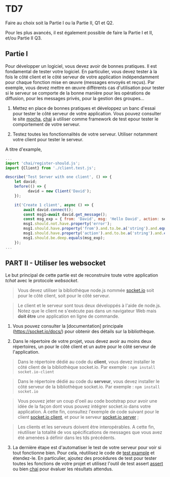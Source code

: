 # TD7

Faire au choix soit la Partie I ou la Partie II, Q1 et Q2. 

Pour les plus avancés, il est également possible de faire la Partie I et II, et/ou Partie II Q3. 

## Partie I

Pour développer un logiciel, vous devez avoir de bonnes pratiques. Il est fondamental de tester votre logiciel. En particulier, vous devez tester à la fois le côté client et le côté serveur de votre application indépendamment pour chaque fonction mise en œuvre (messages envoyés et reçus). Par exemple, vous devez mettre en œuvre différents cas d'utilisation pour tester si le serveur se comporte de la bonne manière pour les opérations de diffusion, pour les messages privés, pour la gestion des groupes...


1. Mettez en place de bonnes pratiques et développez un banc d'essai pour tester le côté serveur de votre application. Vous pouvez consulter le site [mocha](https://mochajs.org),
[chai](https://www.chaijs.com) à utiliser comme framework de test epour tester le comportement de votre serveur.

2. Testez toutes les fonctionnalités de votre serveur. Utiliser notamment votre client pour tester le serveur. 

A titre d'example,

```javascript
...
import 'chai/register-should.js';
import {Client} from './client.test.js';

describe('Test Server with one client', () => {
    let david;
    before(() => {
          david = new Client('David');
    });

    it('Create 1 client', async () => { 
        await david.connect();
        const msg1=await david.get_message();
        const msg_exp = { from: 'David', msg: 'Hello David', action: server.CONNECT};
        msg1.should.not.have.property('error');
        msg1.should.have.property('from').and.to.be.a('string').and.equals('David');
        msg1.should.have.property('action').and.to.be.a('string').and.equals(server.CONNECT);
        msg1.should.be.deep.equals(msg_exp);
    });
...
```

## PART II -  Utiliser les websocket
Le but principal de cette partie est de reconstruire toute votre application *tchat* avec le protocole *websocket*.

> Vous devez utiliser la bibliothèque node.js nommée
[socket.io](https://socket.io) soit pour le côté client, soit pour le côté serveur.

> Le client et le serveur sont tous deux développés à l'aide de node.js. Notez que le client ne s'exécute pas dans un navigateur Web mais **doit être** une application en ligne de commande.

1. Vous pouvez consulter la [documentation] principale (https://socket.io/docs/) pour obtenir des détails sur la bibliothèque.

1. Dans le répertoire de votre projet, vous devez avoir au moins deux répertoires, un pour le côté client et un autre pour le côté serveur de l'application.

> Dans le répertoire dédié au code du **client**, vous devez installer le côté client de la bibliothèque socket.io. Par exemple : ``npm install socket.io-client``

> Dans le répertoire dédié au code du **serveur**, vous devez installer le côté serveur de la bibliothèque socket.io. Par exemple : ``npm install socket.io``

> Vous pouvez jeter un coup d'oeil au code bootstrap pour avoir une idée de la façon dont vous pouvez intégrer socket.io dans votre application. 
À cette fin, consultez l'exemple de code suivant pour le client [socket.io client](websocket/client), et pour le serveur [socket.io server](websocket/server) ; 

> Les clients et les serveurs doivent être interopérables. A cette fin, réutiliser la totalité de vos spécifications de messages que vous avez été amenées à définir dans les tds précédents. 

3. La dernière étape est d'automatiser le test de votre serveur pour voir si tout fonctionne bien. Pour cela, réutilisez le code de [test example](websocket/test-server.js) et étendez-le. En particulier, ajoutez des procédures de test pour tester toutes les fonctions de votre projet et utilisez l'outil de test assert [assert](https://nodejs.org/api/assert.html) ou bien [chai](https://www.chaijs.com) pour évaluer les résultats attendus.
